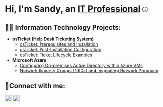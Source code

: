 <h1>Hi, I'm Sandy, an <a href="https://linkedin.com/in/sandy-beyer-a6529723a">IT Professional</a>☺</h1>

<h2>👨‍💻 Information Technology Projects:</h2>

- <b>osTicket (Help Desk Ticketing System)</b>
  - [osTicket: Prerequisites and Installation](https://github.com/sandybeyer/osticket-prereqs)
  - [osTicket: Post-Installation Configuration](https://github.com/)
  - [osTicket: Ticket Lifecycle Examples](https://github.com/)
- <b>Microsoft Azure</b>
  - [Configuring On-premises Active Directory within Azure VMs](https://github.com/)
  - [Network Security Groups (NSGs) and Inspecting Network Protocols](https://github.com/joshmadakorcc/azure-network-protocols)

<h2>🤳Connect with me:</h2>

[<img align="left" alt="Sandy | LinkedIn" width="22px" src="https://cdn.jsdelivr.net/npm/simple-icons@v3/icons/linkedin.svg" />][linkedin]
[<img align="left" alt="Sandy | Instagram" width="22px" src="https://cdn.jsdelivr.net/npm/simple-icons@v3/icons/instagram.svg" />][instagram]


[instagram]: https://www.instagram.com/heysandybeyer
[linkedin]: https://linkedin.com/in/sandy-beyer-a6529723a
